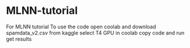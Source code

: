 # MLNN-tutorial
For MLNN tutorial
To use the code open coolab and download spamdata_v2.csv from kaggle select T4 GPU in coolab 
copy code and run 
get results 
